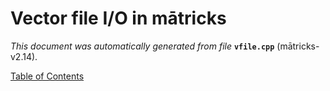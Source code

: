 
# Vector file I/O in mātricks
_This document was automatically generated from file_ **`vfile.cpp`** (mātricks-v2.14).


[Table of Contents](README.md)
